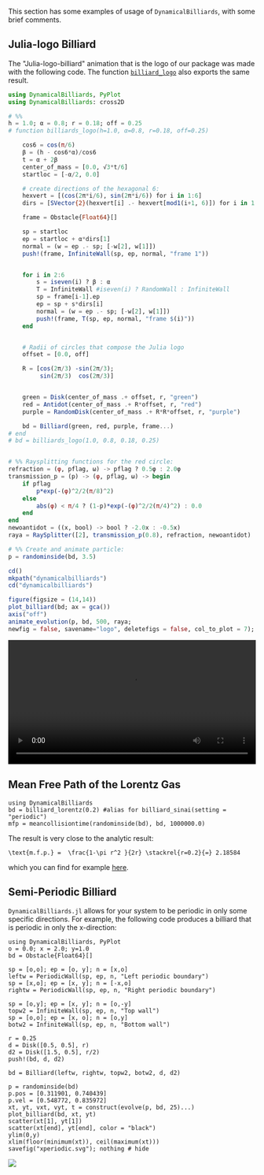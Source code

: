 This section has some examples of usage of `DynamicalBilliards`, with some brief
comments.

## Julia-logo Billiard
The "Julia-logo-billiard" animation that is the logo of our package was made with the following code. The function [`billiard_logo`](@ref) also exports the same result.
```julia
using DynamicalBilliards, PyPlot
using DynamicalBilliards: cross2D

# %%
h = 1.0; α = 0.8; r = 0.18; off = 0.25
# function billiards_logo(h=1.0, α=0.8, r=0.18, off=0.25)

    cos6 = cos(π/6)
    β = (h - cos6*α)/cos6
    t = α + 2β
    center_of_mass = [0.0, √3*t/6]
    startloc = [-α/2, 0.0]

    # create directions of the hexagonal 6:
    hexvert = [(cos(2π*i/6), sin(2π*i/6)) for i in 1:6]
    dirs = [SVector{2}(hexvert[i] .- hexvert[mod1(i+1, 6)]) for i in 1:6]

    frame = Obstacle{Float64}[]

    sp = startloc
    ep = startloc + α*dirs[1]
    normal = (w = ep .- sp; [-w[2], w[1]])
    push!(frame, InfiniteWall(sp, ep, normal, "frame 1"))


    for i in 2:6
        s = iseven(i) ? β : α
        T = InfiniteWall #iseven(i) ? RandomWall : InfiniteWall
        sp = frame[i-1].ep
        ep = sp + s*dirs[i]
        normal = (w = ep .- sp; [-w[2], w[1]])
        push!(frame, T(sp, ep, normal, "frame $(i)"))
    end


    # Radii of circles that compose the Julia logo
    offset = [0.0, off]

    R = [cos(2π/3) -sin(2π/3);
         sin(2π/3)  cos(2π/3)]


    green = Disk(center_of_mass .+ offset, r, "green")
    red = Antidot(center_of_mass .+ R*offset, r, "red")
    purple = RandomDisk(center_of_mass .+ R*R*offset, r, "purple")

    bd = Billiard(green, red, purple, frame...)
# end
# bd = billiards_logo(1.0, 0.8, 0.18, 0.25)


# %% Raysplitting functions for the red circle:
refraction = (φ, pflag, ω) -> pflag ? 0.5φ : 2.0φ
transmission_p = (p) -> (φ, pflag, ω) -> begin
    if pflag
        p*exp(-(φ)^2/2(π/8)^2)
    else
        abs(φ) < π/4 ? (1-p)*exp(-(φ)^2/2(π/4)^2) : 0.0
    end
end
newoantidot = ((x, bool) -> bool ? -2.0x : -0.5x)
raya = RaySplitter([2], transmission_p(0.8), refraction, newoantidot)

# %% Create and animate particle:
p = randominside(bd, 3.5)

cd()
mkpath("dynamicalbilliards")
cd("dynamicalbilliards")

figure(figsize = (14,14))
plot_billiard(bd; ax = gca())
axis("off")
animate_evolution(p, bd, 500, raya;
newfig = false, savename="logo", deletefigs = false, col_to_plot = 7);
```

<video width="100%" height="auto" controls>
<source src="https://github.com/JuliaDynamics/Tutorials-and-Resources/blob/master/billiard_animations/DynamicalBilliards_billiard_animation.mp4?raw=true" type="video/mp4">
</video>

## Mean Free Path of the Lorentz Gas
```@example tut3
using DynamicalBilliards
bd = billiard_lorentz(0.2) #alias for billiard_sinai(setting = "periodic")
mfp = meancollisiontime(randominside(bd), bd, 1000000.0)
```
The result is very close to the analytic result:

``\text{m.f.p.} =  \frac{1-\pi r^2 }{2r} \stackrel{r=0.2}{=} 2.18584 ``

which you can find for example [here](http://www.cmls.polytechnique.fr/perso/golse/Surveys/FGIcmp03.pdf).

## Semi-Periodic Billiard
`DynamicalBilliards.jl` allows for your system to be periodic in only some specific
directions. For example, the following code produces a billiard that is periodic
in only the x-direction:

```@example tut3
using DynamicalBilliards, PyPlot
o = 0.0; x = 2.0; y=1.0
bd = Obstacle{Float64}[]

sp = [o,o]; ep = [o, y]; n = [x,o]
leftw = PeriodicWall(sp, ep, n, "Left periodic boundary")
sp = [x,o]; ep = [x, y]; n = [-x,o]
rightw = PeriodicWall(sp, ep, n, "Right periodic boundary")

sp = [o,y]; ep = [x, y]; n = [o,-y]
topw2 = InfiniteWall(sp, ep, n, "Top wall")
sp = [o,o]; ep = [x, o]; n = [o,y]
botw2 = InfiniteWall(sp, ep, n, "Bottom wall")

r = 0.25
d = Disk([0.5, 0.5], r)
d2 = Disk([1.5, 0.5], r/2)
push!(bd, d, d2)

bd = Billiard(leftw, rightw, topw2, botw2, d, d2)

p = randominside(bd)
p.pos = [0.311901, 0.740439]
p.vel = [0.548772, 0.835972]
xt, yt, vxt, vyt, t = construct(evolve(p, bd, 25)...)
plot_billiard(bd, xt, yt)
scatter(xt[1], yt[1])
scatter(xt[end], yt[end], color = "black")
ylim(0,y)
xlim(floor(minimum(xt)), ceil(maximum(xt)))
savefig("xperiodic.svg"); nothing # hide
```
![](xperiodic.svg)
